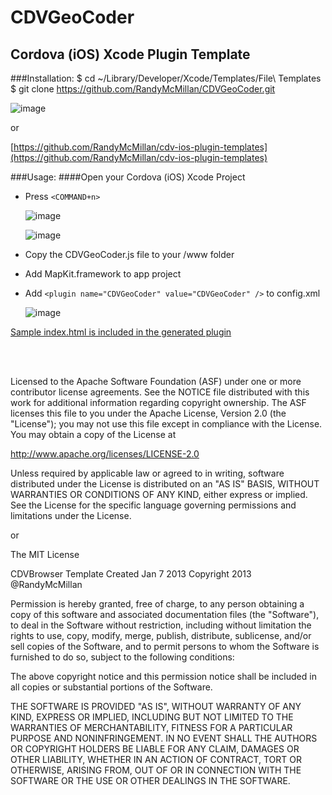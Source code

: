 CDVGeoCoder
===

Cordova (iOS) Xcode Plugin Template
---



###Installation:
    $ cd ~/Library/Developer/Xcode/Templates/File\ Templates
    $ git clone https://github.com/RandyMcMillan/CDVGeoCoder.git

![image](https://raw.github.com/RandyMcMillan/CDVGeoCoder/master/ScreenShot.png)

or 

[https://github.com/RandyMcMillan/cdv-ios-plugin-templates](https://github.com/RandyMcMillan/cdv-ios-plugin-templates)    
    
###Usage:
####Open your Cordova (iOS) Xcode Project

* Press `<COMMAND+n>`    

    ![image](https://raw.github.com/RandyMcMillan/CDVGeoCoder/master/ScreenShot2.png)  


    ![image](https://raw.github.com/RandyMcMillan/CDVGeoCoder/master/ScreenShot3.png)  

* Copy the CDVGeoCoder.js file to your /www folder
* Add MapKit.framework to app project
* Add `<plugin name="CDVGeoCoder" value="CDVGeoCoder" />` to config.xml 

    ![image](https://raw.github.com/RandyMcMillan/CDVGeoCoder/master/ScreenShot4.png)
    
[Sample index.html is included in the generated plugin](https://raw.github.com/RandyMcMillan/CDVPlugin/master/CDVGeoCoder.xctemplate/index.html)


<br><br>

 Licensed to the Apache Software Foundation (ASF) under one
 or more contributor license agreements.  See the NOTICE file
 distributed with this work for additional information
 regarding copyright ownership.  The ASF licenses this file
 to you under the Apache License, Version 2.0 (the
 "License"); you may not use this file except in compliance
 with the License.  You may obtain a copy of the License at
 
 http://www.apache.org/licenses/LICENSE-2.0
 
 Unless required by applicable law or agreed to in writing,
 software distributed under the License is distributed on an
 "AS IS" BASIS, WITHOUT WARRANTIES OR CONDITIONS OF ANY
 KIND, either express or implied.  See the License for the
 specific language governing permissions and limitations
 under the License.
 
 
 or 
 
 
The MIT License


  CDVBrowser Template Created Jan 7 2013
  Copyright 2013 @RandyMcMillan

Permission is hereby granted, free of charge, to any person obtaining a copy of this software and associated documentation files (the "Software"), to deal in the Software without restriction, including without limitation the rights to use, copy, modify, merge, publish, distribute, sublicense, and/or sell copies of the Software, and to permit persons to whom the Software is furnished to do so, subject to the following conditions:

The above copyright notice and this permission notice shall be included in all copies or substantial portions of the Software.

THE SOFTWARE IS PROVIDED "AS IS", WITHOUT WARRANTY OF ANY KIND, EXPRESS OR IMPLIED, INCLUDING BUT NOT LIMITED TO THE WARRANTIES OF MERCHANTABILITY, FITNESS FOR A PARTICULAR PURPOSE AND NONINFRINGEMENT. IN NO EVENT SHALL THE AUTHORS OR COPYRIGHT HOLDERS BE LIABLE FOR ANY CLAIM, DAMAGES OR OTHER LIABILITY, WHETHER IN AN ACTION OF CONTRACT, TORT OR OTHERWISE, ARISING FROM, OUT OF OR IN CONNECTION WITH THE SOFTWARE OR THE USE OR OTHER DEALINGS IN THE SOFTWARE.
